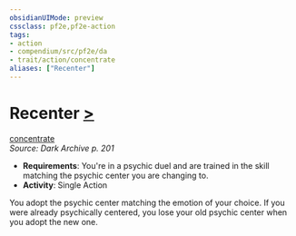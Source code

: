 ```yaml
---
obsidianUIMode: preview
cssclass: pf2e,pf2e-action
tags:
- action
- compendium/src/pf2e/da
- trait/action/concentrate
aliases: ["Recenter"]
---
```

# Recenter [>](chapter-9-playing-the-game.md#Actions "Single Action")
[concentrate](concentrate.md)  
*Source: Dark Archive p. 201*  

- **Requirements**: You're in a psychic duel and are trained in the skill matching the psychic center you are changing to.
- **Activity**: Single Action

You adopt the psychic center matching the emotion of your choice. If you were already psychically centered, you lose your old psychic center when you adopt the new one.